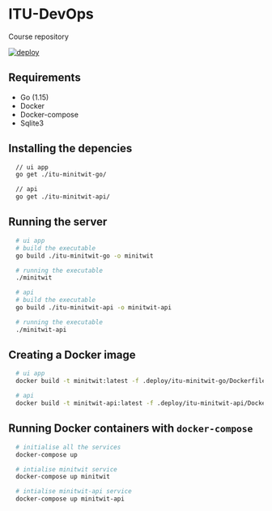 # ITU-DevOps

Course repository

[![deploy](https://github.com/ITU-DevOps-Team/ITU-DevOps/actions/workflows/deploy-pipeline.yml/badge.svg?branch=development)](https://github.com/ITU-DevOps-Team/ITU-DevOps/actions/workflows/deploy-pipeline.yml)

## Requirements

- Go (1.15)
- Docker
- Docker-compose
- Sqlite3

## Installing the depencies

```bash
  // ui app
  go get ./itu-minitwit-go/

  // api
  go get ./itu-minitwit-api/
```

## Running the server

```bash
  # ui app
  # build the executable
  go build ./itu-minitwit-go -o minitwit

  # running the executable
  ./minitwit
```

```bash
  # api
  # build the executable
  go build ./itu-minitwit-api -o minitwit-api

  # running the executable
  ./minitwit-api
```

## Creating a Docker image

```bash
  # ui app
  docker build -t minitwit:latest -f .deploy/itu-minitwit-go/Dockerfile .

  # api
  docker build -t minitwit-api:latest -f .deploy/itu-minitwit-api/Dockerfile .
```

## Running Docker containers with `docker-compose`

```bash
  # initialise all the services
  docker-compose up

  # intialise minitwit service
  docker-compose up minitwit

  # intialise minitwit-api service
  docker-compose up minitwit-api
```
